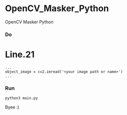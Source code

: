# OpenCV_Masker_Python
OpenCV Masker Python

### Do
# Line.21 
```
...
object_image = cv2.imread('<your image path or name>')
...
```
### Run
```
python3 main.py
```

Byee :)

